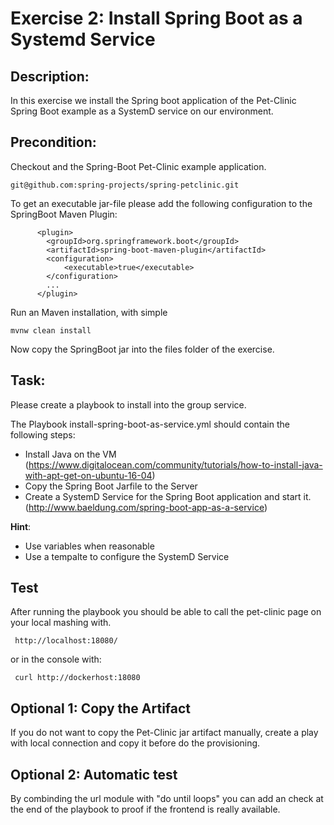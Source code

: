 # Exercise 2: Install Spring Boot as a Systemd Service

## Description: 

In this exercise we install the Spring boot application of the Pet-Clinic Spring Boot example as a SystemD service on 
 our environment. 

## Precondition: 

Checkout and the Spring-Boot Pet-Clinic example application. 

    git@github.com:spring-projects/spring-petclinic.git
    
To get an executable jar-file please add the following configuration to the SpringBoot Maven Plugin:
  
          <plugin>
            <groupId>org.springframework.boot</groupId>
            <artifactId>spring-boot-maven-plugin</artifactId>
            <configuration>
                <executable>true</executable>
            </configuration>
            ...
          </plugin>
    
Run an Maven installation, with simple

    mvnw clean install

Now copy the SpringBoot jar into the files folder of the exercise.
    

## Task:

Please create a playbook to install into the group service. 

The Playbook install-spring-boot-as-service.yml should contain the following steps:

* Install Java on the VM  (https://www.digitalocean.com/community/tutorials/how-to-install-java-with-apt-get-on-ubuntu-16-04)
* Copy the Spring Boot Jarfile to the Server
* Create a SystemD Service for the Spring Boot application and start it. (http://www.baeldung.com/spring-boot-app-as-a-service)

**Hint**:
* Use variables when reasonable
* Use a tempalte to configure the SystemD Service


## Test

After running the playbook you should be able to call the pet-clinic page on your local mashing with. 

     http://localhost:18080/
     
or in the console with:

     curl http://dockerhost:18080
      
## Optional 1: Copy the Artifact

If you do not want to copy the Pet-Clinic jar artifact manually, create a play with local connection and copy it before 
do the provisioning. 

## Optional 2: Automatic test

By combinding the url module with "do until loops" you can add an check at the end of the playbook to proof if the frontend
is really available. 



